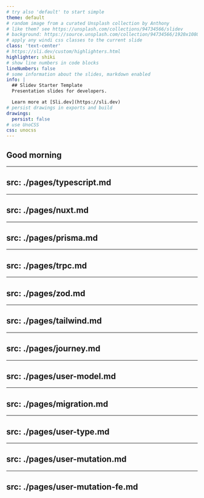 ```yaml
---
# try also 'default' to start simple
theme: default
# random image from a curated Unsplash collection by Anthony
# like them? see https://unsplash.com/collections/94734566/slidev
# background: https://source.unsplash.com/collection/94734566/1920x1080
# apply any windi css classes to the current slide
class: 'text-center'
# https://sli.dev/custom/highlighters.html
highlighter: shiki
# show line numbers in code blocks
lineNumbers: false
# some information about the slides, markdown enabled
info: |
  ## Slidev Starter Template
  Presentation slides for developers.

  Learn more at [Sli.dev](https://sli.dev)
# persist drawings in exports and build
drawings:
  persist: false
# use UnoCSS
css: unocss
---
```


## Good morning

---
src: ./pages/typescript.md
---

---
src: ./pages/nuxt.md
---

---
src: ./pages/prisma.md
---

---
src: ./pages/trpc.md
---

---
src: ./pages/zod.md
---

---
src: ./pages/tailwind.md
---

---
src: ./pages/journey.md
---

---
src: ./pages/user-model.md
---

---
src: ./pages/migration.md
---

---
src: ./pages/user-type.md
---

---
src: ./pages/user-mutation.md
---

---
src: ./pages/user-mutation-fe.md
---

